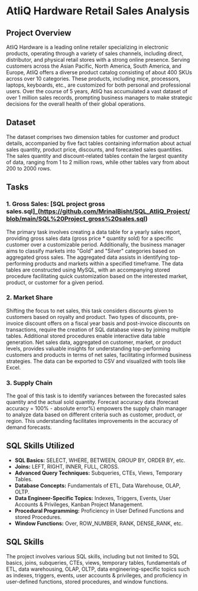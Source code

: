 # AtliQ Hardware Retail Sales Analysis

## Project Overview

AtliQ Hardware is a leading online retailer specializing in electronic products, operating through a variety of sales channels, including direct, distributor, and physical retail stores with a strong online presence. Serving customers across the Asian Pacific, North America, South America, and Europe, AtliQ offers a diverse product catalog consisting of about 400 SKUs across over 10 categories. These products, including mice, processors, laptops, keyboards, etc., are customized for both personal and professional users. Over the course of 5 years, AtliQ has accumulated a vast dataset of over 1 million sales records, prompting business managers to make strategic decisions for the overall health of their global operations.

## Dataset

The dataset comprises two dimension tables for customer and product details, accompanied by five fact tables containing information about actual sales quantity, product price, discounts, and forecasted sales quantities. The sales quantity and discount-related tables contain the largest quantity of data, ranging from 1 to 2 million rows, while other tables vary from about 200 to 2000 rows.

## Tasks

### 1. Gross Sales: [SQL project gross sales.sql]_(https://github.com/MrinalBisht/SQL_AtliQ_Project/blob/main/SQL%20Project_gross%20sales.sql)

The primary task involves creating a data table for a yearly sales report, providing gross sales data (gross price * quantity sold) for a specific customer over a customizable period. Additionally, the business manager aims to classify markets into "Gold" and "Silver" categories based on aggregated gross sales. The aggregated data assists in identifying top-performing products and markets within a specified timeframe. The data tables are constructed using MySQL, with an accompanying stored procedure facilitating quick customization based on the interested market, product, or customer for a given period.

### 2. Market Share

Shifting the focus to net sales, this task considers discounts given to customers based on royalty and product. Two types of discounts, pre-invoice discount offers on a fiscal year basis and post-invoice discounts on transactions, require the creation of SQL database views by joining multiple tables. Additional stored procedures enable interactive data table generation. Net sales data, aggregated on customer, market, or product levels, provides valuable insights for understanding top-performing customers and products in terms of net sales, facilitating informed business strategies. The data can be exported to CSV and visualized with tools like Excel.

### 3. Supply Chain

The goal of this task is to identify variances between the forecasted sales quantity and the actual sold quantity. Forecast accuracy data (forecast accuracy = 100% - absolute error%) empowers the supply chain manager to analyze data based on different criteria such as customer, product, or region. This understanding facilitates improvements in the accuracy of demand forecasts.

## SQL Skills Utilized

- **SQL Basics:** SELECT, WHERE, BETWEEN, GROUP BY, ORDER BY, etc.
- **Joins:** LEFT, RIGHT, INNER, FULL, CROSS.
- **Advanced Query Techniques:** Subqueries, CTEs, Views, Temporary Tables.
- **Database Concepts:** Fundamentals of ETL, Data Warehouse, OLAP, OLTP.
- **Data Engineer-Specific Topics:** Indexes, Triggers, Events, User Accounts & Privileges, Kanban Project Management.
- **Procedural Programming:** Proficiency in User Defined Functions and stored Procedures.
- **Window Functions:** Over, ROW_NUMBER, RANK, DENSE_RANK, etc.

## SQL Skills

The project involves various SQL skills, including but not limited to SQL basics, joins, subqueries, CTEs, views, temporary tables, fundamentals of ETL, data warehousing, OLAP, OLTP, data engineering-specific topics such as indexes, triggers, events, user accounts & privileges, and proficiency in user-defined functions, stored procedures, and window functions.
